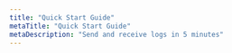```yaml
---
title: "Quick Start Guide"
metaTitle: "Quick Start Guide"
metaDescription: "Send and receive logs in 5 minutes"
---
```



